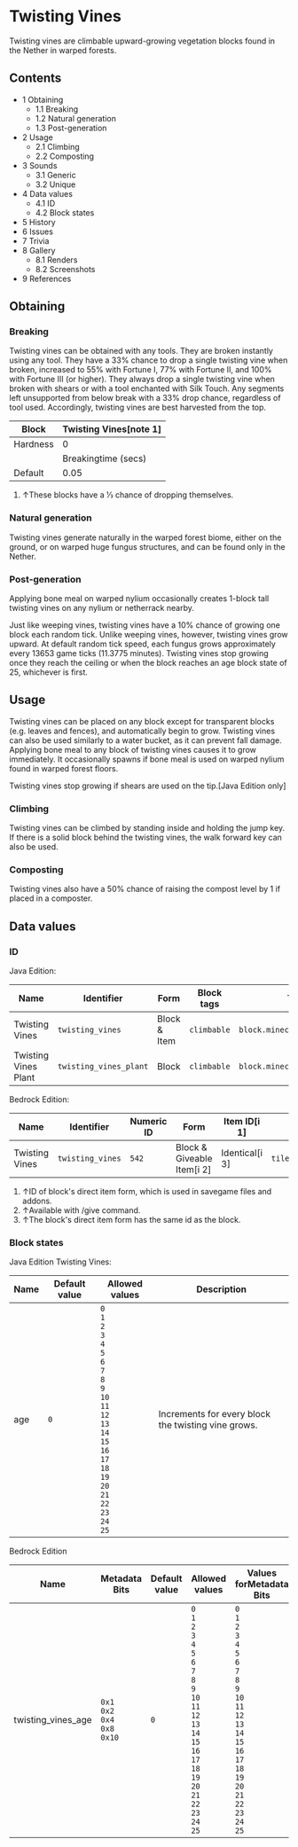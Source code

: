 # Twisting Vines
Twisting vines are climbable upward-growing vegetation blocks found in the Nether in warped forests. 

## Contents
- 1 Obtaining
	- 1.1 Breaking
	- 1.2 Natural generation
	- 1.3 Post-generation
- 2 Usage
	- 2.1 Climbing
	- 2.2 Composting
- 3 Sounds
	- 3.1 Generic
	- 3.2 Unique
- 4 Data values
	- 4.1 ID
	- 4.2 Block states
- 5 History
- 6 Issues
- 7 Trivia
- 8 Gallery
	- 8.1 Renders
	- 8.2 Screenshots
- 9 References

## Obtaining
### Breaking
Twisting vines can be obtained with any tools. They are broken instantly using any tool. They have a 33% chance to drop a single twisting vine when broken, increased to 55% with Fortune I, 77% with Fortune II, and 100% with Fortune III (or higher). They always drop a single twisting vine when broken with shears or with a tool enchanted with Silk Touch.  Any segments left unsupported from below break with a 33% drop chance, regardless of tool used. Accordingly, twisting vines are best harvested from the top.

| Block    | Twisting Vines[note 1] |
|----------|------------------------|
| Hardness | 0                      |
|          | Breakingtime (secs)    |
| Default  | 0.05                   |

1. ↑These blocks have a 1⁄3 chance of dropping themselves.

### Natural generation
Twisting vines generate naturally in the warped forest biome, either on the ground, or on warped huge fungus structures, and can be found only in the Nether.


### Post-generation
Applying bone meal on warped nylium occasionally creates 1-block tall twisting vines on any nylium or netherrack nearby.

Just like weeping vines, twisting vines have a 10% chance of growing one block each random tick. Unlike weeping vines, however, twisting vines grow upward. At default random tick speed, each fungus grows approximately every 13653 game ticks (11.3775 minutes). Twisting vines stop growing once they reach the ceiling or when the block reaches an age block state of 25, whichever is first.

## Usage
Twisting vines can be placed on any block except for transparent blocks (e.g. leaves and fences), and automatically begin to grow. Twisting vines can also be used similarly to a water bucket, as it can prevent fall damage. Applying bone meal to any block of twisting vines causes it to grow immediately. It occasionally spawns if bone meal is used on warped nylium found in warped forest floors.

Twisting vines stop growing if shears are used on the tip.‌‌[Java Edition  only]

### Climbing
Twisting vines can be climbed by standing inside and holding the jump key. If there is a solid block behind the twisting vines, the walk forward key can also be used.

### Composting
Twisting vines also have a 50% chance of raising the compost level by 1 if placed in a composter.

## Data values
### ID
Java Edition:

| Name                 | Identifier             | Form         | Block tags  | Translation key                        |
|----------------------|------------------------|--------------|-------------|----------------------------------------|
| Twisting Vines       | `twisting_vines`       | Block & Item | `climbable` | `block.minecraft.twisting_vines`       |
| Twisting Vines Plant | `twisting_vines_plant` | Block        | `climbable` | `block.minecraft.twisting_vines_plant` |

Bedrock Edition:

| Name           | Identifier       | Numeric ID | Form                       | Item ID[i 1]   | Translation key            |
|----------------|------------------|------------|----------------------------|----------------|----------------------------|
| Twisting Vines | `twisting_vines` | `542`      | Block & Giveable Item[i 2] | Identical[i 3] | `tile.twisting_vines.name` |

1. ↑ID of block's direct item form, which is used in savegame files and addons.
2. ↑Available with /give command.
3. ↑The block's direct item form has the same id as the block.

### Block states
Java Edition
Twisting Vines:

| Name | Default value | Allowed values                                                                                                                                                                                                              | Description                                         |
|------|---------------|-----------------------------------------------------------------------------------------------------------------------------------------------------------------------------------------------------------------------------|-----------------------------------------------------|
| age  | `0`           | `0`<br/>`1`<br/>`2`<br/>`3`<br/>`4`<br/>`5`<br/>`6`<br/>`7`<br/>`8`<br/>`9`<br/>`10`<br/>`11`<br/>`12`<br/>`13`<br/>`14`<br/>`15`<br/>`16`<br/>`17`<br/>`18`<br/>`19`<br/>`20`<br/>`21`<br/>`22`<br/>`23`<br/>`24`<br/>`25` | Increments for every block the twisting vine grows. |

Bedrock Edition

| Name               | Metadata Bits                                  | Default value | Allowed values                                                                                                                                                                                                              | Values forMetadata Bits                                                                                                                                                                                                     | Description                                         |
|--------------------|------------------------------------------------|---------------|-----------------------------------------------------------------------------------------------------------------------------------------------------------------------------------------------------------------------------|-----------------------------------------------------------------------------------------------------------------------------------------------------------------------------------------------------------------------------|-----------------------------------------------------|
| twisting_vines_age | `0x1`<br/>`0x2`<br/>`0x4`<br/>`0x8`<br/>`0x10` | `0`           | `0`<br/>`1`<br/>`2`<br/>`3`<br/>`4`<br/>`5`<br/>`6`<br/>`7`<br/>`8`<br/>`9`<br/>`10`<br/>`11`<br/>`12`<br/>`13`<br/>`14`<br/>`15`<br/>`16`<br/>`17`<br/>`18`<br/>`19`<br/>`20`<br/>`21`<br/>`22`<br/>`23`<br/>`24`<br/>`25` | `0`<br/>`1`<br/>`2`<br/>`3`<br/>`4`<br/>`5`<br/>`6`<br/>`7`<br/>`8`<br/>`9`<br/>`10`<br/>`11`<br/>`12`<br/>`13`<br/>`14`<br/>`15`<br/>`16`<br/>`17`<br/>`18`<br/>`19`<br/>`20`<br/>`21`<br/>`22`<br/>`23`<br/>`24`<br/>`25` | Increments for every block the twisting vine grows. |



